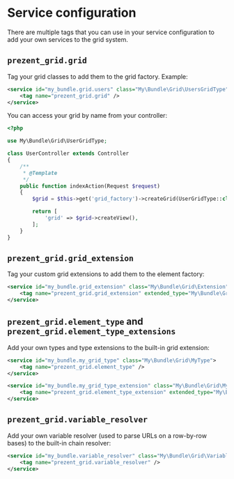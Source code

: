 Service configuration
=====================

There are multiple tags that you can use in your service configuration to add your own
services to the grid system.

## `prezent_grid.grid`

Tag your grid classes to add them to the grid factory. Example:

```xml
<service id="my_bundle.grid.users" class="My\Bundle\Grid\UsersGridType">
    <tag name="prezent_grid.grid" />
</service>
```

You can access your grid by name from your controller:

```php
<?php

use My\Bundle\Grid\UserGridType;

class UserController extends Controller
{
    /**
     * @Template
     */
    public function indexAction(Request $request)
    {
        $grid = $this->get('grid_factory')->createGrid(UserGridType::class);

        return [
            'grid' => $grid->createView(),
        ];
    }
}
```

## `prezent_grid.grid_extension`

Tag your custom grid extensions to add them to the element factory:

```xml
<service id="my_bundle.grid_extension" class="My\Bundle\Grid\Extension" public="false">
    <tag name="prezent_grid.grid_extension" extended_type="My\Bundle\Grid\UserGridType" />
</service>
```

## `prezent_grid.element_type` and `prezent_grid.element_type_extensions`

Add your own types and type extensions to the built-in grid extension:

```xml
<service id="my_bundle.my_grid_type" class="My\Bundle\Grid\MyType">
    <tag name="prezent_grid.element_type" />
</service>

<service id="my_bundle.my_grid_type_extension" class="My\Bundle\Grid\MyTypeExtension">
    <tag name="prezent_grid.element_type_extension" extended_type="My\Bundle\Grid\MyType" />
</service>
```

## `prezent_grid.variable_resolver`

Add your own variable resolver (used to parse URLs on a row-by-row bases) to the built-in chain resolver:

```xml
<service id="my_bundle.variable_resolver" class="My\Bundle\Grid\VariableResolver" public="false">
    <tag name="prezent_grid.variable_resolver" />
</service>
```
